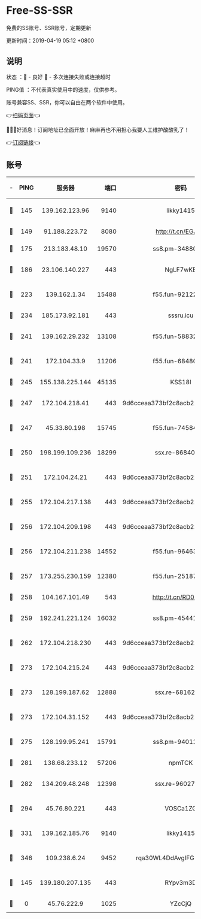 # Free-SS-SSR

免费的SS账号、SSR账号，定期更新

更新时间：2019-04-19 05:12 +0800

## 说明

状态     ：🙂 - 良好 🙁 - 多次连接失败或连接超时

PING值   ：不代表真实使用中的速度，仅供参考。

账号兼容SS、SSR，你可以自由在两个软件中使用。

👉[扫码页面](https://liesauer.github.io/Free-SS-SSR/)👈

🎉🎉🎉好消息！订阅地址已全面开放！麻麻再也不用担心我要人工维护酸酸乳了！

👉[订阅链接](https://www.liesauer.net/yogurt/subscribe?ACCESS_TOKEN=DAYxR3mMaZAsaqUb)👈

## 账号

|-|PING|服务器|端口|密码|加密方式|区域|
|:----:|:----:|:-----:|-----:|:----:|:----:|:----:|
|🙂|145|139.162.123.96|9140|likky1415|aes-256-cfb|JP|
|🙂|149|91.188.223.72|8080|http://t.cn/EGJIyrl|rc4-md5|RU|
|🙂|175|213.183.48.10|19570|ss8.pm-34880278|rc4-md5|RU|
|🙂|186|23.106.140.227|443|NgLF7wKB|aes-256-cfb|US|
|🙂|223|139.162.1.34|15488|f55.fun-92122073|aes-256-cfb|SG|
|🙂|234|185.173.92.181|443|sssru.icu|rc4-md5|RU|
|🙂|241|139.162.29.232|13108|f55.fun-58832525|aes-256-cfb|SG|
|🙂|241|172.104.33.9|11206|f55.fun-68480715|aes-256-cfb|SG|
|🙂|245|155.138.225.144|45135|KSS18l|rc4-md5|US|
|🙂|247|172.104.218.41|443|9d6cceaa373bf2c8acb22e60b6a58be6|aes-256-cfb|US|
|🙂|247|45.33.80.198|15745|f55.fun-74584715|aes-256-cfb|US|
|🙂|250|198.199.109.236|18299|ssx.re-86840867|aes-256-cfb|US|
|🙂|251|172.104.24.21|443|9d6cceaa373bf2c8acb22e60b6a58be6|aes-256-cfb|US|
|🙂|255|172.104.217.138|443|9d6cceaa373bf2c8acb22e60b6a58be6|aes-256-cfb|US|
|🙂|256|172.104.209.198|443|9d6cceaa373bf2c8acb22e60b6a58be6|aes-256-cfb|US|
|🙂|256|172.104.211.238|14552|f55.fun-96463764|aes-256-cfb|US|
|🙂|257|173.255.230.159|12380|f55.fun-25187450|aes-256-cfb|US|
|🙂|258|104.167.101.49|543|http://t.cn/RD0D7sx|rc4-md5|CA|
|🙂|259|192.241.221.124|16032|ss8.pm-45441503|aes-256-cfb|US|
|🙂|262|172.104.218.230|443|9d6cceaa373bf2c8acb22e60b6a58be6|aes-256-cfb|US|
|🙂|273|172.104.215.24|443|9d6cceaa373bf2c8acb22e60b6a58be6|aes-256-cfb|US|
|🙂|273|128.199.187.62|12888|ssx.re-68162593|aes-256-cfb|SG|
|🙂|273|172.104.31.152|443|9d6cceaa373bf2c8acb22e60b6a58be6|aes-256-cfb|US|
|🙂|275|128.199.95.241|15791|ss8.pm-94011498|aes-256-cfb|SG|
|🙂|281|138.68.233.12|57206|npmTCK|rc4-md5|US|
|🙂|282|134.209.48.248|12398|ssx.re-96027580|aes-256-cfb|US|
|🙂|294|45.76.80.221|443|VOSCa1ZG|aes-256-cfb|DE|
|🙂|331|139.162.185.76|9140|likky1415|aes-256-cfb|DE|
|🙂|346|109.238.6.24|9452|rqa30WL4DdAvgIFG6Fs3znzTa|aes-256-cfb|FR|
|🙂|145|139.180.207.135|443|RYpv3m3D|aes-256-cfb|JP|
|🙁|0|45.76.222.9|1025|YZcCjQ|rc4-md5|JP|
